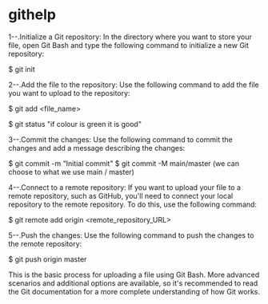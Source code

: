 # githelp


1--.Initialize a Git repository: In the directory where you want to store your file, open Git Bash and 
type the following command to initialize a new Git repository:


$ git init



2--.Add the file to the repository: Use the following 
command to add the file you want to upload to the repository:

$ git add <file_name>


$ git status "if colour is green it is good" 




3--.Commit the changes: Use the following command to 
commit the changes and add a message describing the changes:


$ git commit -m "Initial commit"
$ git commit -M main/master  (we can choose to what we use main / master)



4--.Connect to a remote repository: If you want to upload your
 file to a remote repository, such as GitHub, you'll need to 
connect your local repository to the remote repository. 
To do this, use the following command:



$ git remote add origin <remote_repository_URL>



5--.Push the changes: Use the following command to push
the changes to the remote repository:


$ git push origin master




This is the basic process for uploading a file using Git Bash. More advanced scenarios and additional options are available, so it's recommended to read the Git documentation for a more complete understanding of how Git works.
